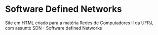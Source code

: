 # Software Defined Networks
Site em HTML criado para a matéria Redes de Computadores II da UFRJ, com assunto SDN - Software defined Networks
